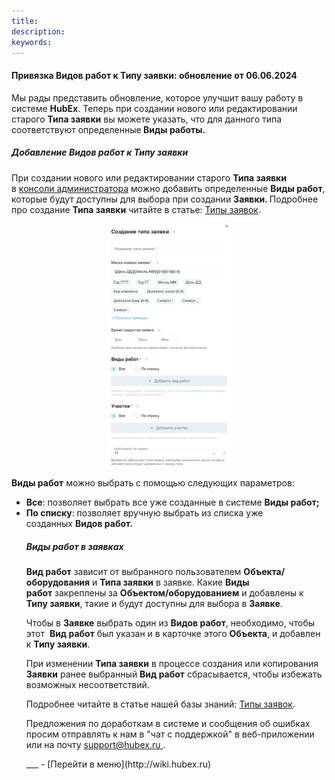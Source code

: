 ```yaml
---
title: 
description: 
keywords: 
---
```


#### Привязка Видов работ к Типу заявки: обновление от 06.06.2024
<html>
<meta charset="utf-8">

</html>
<body>
<p class="p1">Мы рады представить обновление, которое улучшит вашу работу в системе <strong>HubEx</strong>. Теперь при создании нового или редактировании старого <strong>Типа заявки</strong> вы можете указать, что для данного типа соответствуют определенные<strong>&nbsp;Виды работы.</strong> 
<h5>Добавление Видов работ к Типу заявки</h5>
<p class="p1">При создании нового или редактировании старого <strong>Типа заявки</strong> в&nbsp;<a href="https://wiki.hubex.ru/docs/FAQ/RU/admin/HowToEnterTheAdmin.html"><span class="s1">консоли администратора</span></a> можно добавить определенные <strong>Виды работ</strong>, которые будут доступны для выбора при создании <strong>Заявки. </strong>Подробнее про создание  <strong>Типа заявки</strong> читайте в статье: <a href="https://wiki.hubex.ru/docs/FAQ/RU/admin/TicketType.html">Типы заявок</a>.
  
<div>  
    <img style="margin: 0 auto; display: block; max-width: 40%;"
         src="/attachments/images/FAQ/ADMIN/TicketType/TicketType1.png"/>
</div>
  <br /><strong>Виды работ</strong>&nbsp;можно выбрать<strong>&nbsp;</strong>с помощью следующих параметров:</p>
<ul class="ul1">
<li class="li1"><strong>Все</strong>: позволяет выбрать все уже созданные в системе&nbsp;<strong>Виды работ;</strong></li>
  <li class="li1"><strong>По списку</strong>: позволяет вручную выбрать из списка уже созданных&nbsp;<strong>Видов работ.&nbsp;</strong></li>
<h5>Виды работ в заявках</h5>
<p class="p1"><strong>Вид работ</strong> зависит от выбранного пользователем&nbsp;<strong>Объекта/оборудования</strong>&nbsp;и <strong>Типа заявки</strong> в заявке. Какие&nbsp;<strong>Виды работ</strong>&nbsp;закреплены за&nbsp;<strong>Объектом/оборудованием</strong> и добавлены к <strong>Типу заявки</strong>, такие и будут доступны для выбора в&nbsp;<strong>Заявке</strong>.</p>
<p class="p1">Чтобы в&nbsp;<strong>Заявке</strong>&nbsp;выбрать один из&nbsp;<strong>Видов работ</strong>, необходимо, чтобы этот &nbsp;<strong>Вид работ</strong>&nbsp;был указан и в карточке этого&nbsp;<strong>Объекта</strong>, и добавлен к <strong>Типу заявки</strong>.</p>
<p>При изменении <strong>Типа заявки</strong> в процессе создания или копирования <strong>Заявки</strong> ранее выбранный <strong>Вид работ</strong> сбрасывается, чтобы избежать возможных несоответствий.</p>
<p>Подробнее читайте в статье нашей базы знаний: <a href="https://wiki.hubex.ru/docs/FAQ/RU/admin/TicketType.html" target="_blank">Типы заявок</a>.</p>
<p>Предложения по доработкам в системе и сообщения об ошибках просим отправлять к нам в "чат с поддержкой" в веб-приложении или на почту <a href="mailto:support@hubex.ru" target="_blank" rel="noopener"> support@hubex.ru </a>.</p>
</body>
___
- [Перейти в меню](http://wiki.hubex.ru)
